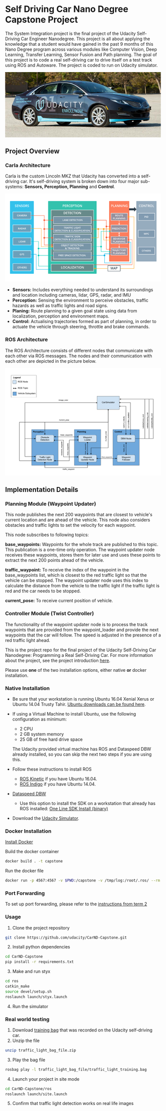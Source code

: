 # Self Driving Car Nano Degree Capstone Project

The System Integration project is the final project of the Udacity Self-Driving Car Engineer Nanodegree. This project is all about applying the knowledge that a student would have gained in the past 9 months of this Nano Degree program across various modules like Computer Vision, Deep Learning, Transfer Learning, Sensor Fusion and Path planning. The goal of this project is to code a real self-driving car to drive itself on a test track using ROS and Autoware. The project is coded to run on Udacity simulator. 

![alt Text](imgs/udacity-carla.png)

## Project Overview

### Carla Architecture

Carla is the custom Lincoln MKZ that Udacity has converted into a self-driving car. It's self-driving system is broken down into four major sub-systems: **Sensors, Perception, Planning** and **Control**.

![alt Text](imgs/carla_architecture.png)

* **Sensors:** Includes everything needed to understand its surroundings and location including cameras, lidar, GPS, radar, and IMU
* **Perception:** Sensing the environment to perceive obstacles, traffic hazards as well as traffic lights and road signs.
* **Planing:** Route planning to a given goal state using data from localization, perception and environment maps.
* **Control:**  Actualising trajectories formed as part of planning, in order to actuate the vehicle through steering, throttle and brake commands.

### ROS Architecture

The ROS Architecture consists of different nodes that communicate with each other via ROS messages. The nodes and their communication with each other are depicted in the picture below.

![alt Text](imgs/Ros_Architecture.png)

## Implementation Details

### Planning Module (Waypoint Updater)

This node publishes the next 200 waypoints that are closest to vehicle's current location and are ahead of the vehicle. This node also considers obstacles and traffic lights to set the velocity for each waypoint.

This node subscribes to following topics:

**base_waypoints:** Waypoints for the whole track are published to this topic. This publication is a one-time only operation. The waypoint updater node receives these waypoints, stores them for later use and uses these points to extract the next 200 points ahead of the vehicle.

**traffic_waypoint:** To receive the index of the waypoint in the base_waypoints list, which is closest to the red traffic light so that the vehicle can be stopped. The waypoint updater node uses this index to calculate the distance from the vehicle to the traffic light if the traffic light is red and the car needs to be stopped.

**current_pose:** To receive current position of vehicle.

### Controller Module (Twist Controller)

The functionality of the waypoint updater node is to process the track waypoints that are provided from the waypoint_loader and provide the next waypoints that the car will follow. The speed is adjusted in the presence of a red traffic light ahead.


This is the project repo for the final project of the Udacity Self-Driving Car Nanodegree: Programming a Real Self-Driving Car. For more information about the project, see the project introduction [here](https://classroom.udacity.com/nanodegrees/nd013/parts/6047fe34-d93c-4f50-8336-b70ef10cb4b2/modules/e1a23b06-329a-4684-a717-ad476f0d8dff/lessons/462c933d-9f24-42d3-8bdc-a08a5fc866e4/concepts/5ab4b122-83e6-436d-850f-9f4d26627fd9).

Please use **one** of the two installation options, either native **or** docker installation.

### Native Installation

* Be sure that your workstation is running Ubuntu 16.04 Xenial Xerus or Ubuntu 14.04 Trusty Tahir. [Ubuntu downloads can be found here](https://www.ubuntu.com/download/desktop).
* If using a Virtual Machine to install Ubuntu, use the following configuration as minimum:
  * 2 CPU
  * 2 GB system memory
  * 25 GB of free hard drive space

  The Udacity provided virtual machine has ROS and Dataspeed DBW already installed, so you can skip the next two steps if you are using this.

* Follow these instructions to install ROS
  * [ROS Kinetic](http://wiki.ros.org/kinetic/Installation/Ubuntu) if you have Ubuntu 16.04.
  * [ROS Indigo](http://wiki.ros.org/indigo/Installation/Ubuntu) if you have Ubuntu 14.04.
* [Dataspeed DBW](https://bitbucket.org/DataspeedInc/dbw_mkz_ros)
  * Use this option to install the SDK on a workstation that already has ROS installed: [One Line SDK Install (binary)](https://bitbucket.org/DataspeedInc/dbw_mkz_ros/src/81e63fcc335d7b64139d7482017d6a97b405e250/ROS_SETUP.md?fileviewer=file-view-default)
* Download the [Udacity Simulator](https://github.com/udacity/CarND-Capstone/releases).

### Docker Installation
[Install Docker](https://docs.docker.com/engine/installation/)

Build the docker container
```bash
docker build . -t capstone
```

Run the docker file
```bash
docker run -p 4567:4567 -v $PWD:/capstone -v /tmp/log:/root/.ros/ --rm -it capstone
```

### Port Forwarding
To set up port forwarding, please refer to the [instructions from term 2](https://classroom.udacity.com/nanodegrees/nd013/parts/40f38239-66b6-46ec-ae68-03afd8a601c8/modules/0949fca6-b379-42af-a919-ee50aa304e6a/lessons/f758c44c-5e40-4e01-93b5-1a82aa4e044f/concepts/16cf4a78-4fc7-49e1-8621-3450ca938b77)

### Usage

1. Clone the project repository
```bash
git clone https://github.com/udacity/CarND-Capstone.git
```

2. Install python dependencies
```bash
cd CarND-Capstone
pip install -r requirements.txt
```
3. Make and run styx
```bash
cd ros
catkin_make
source devel/setup.sh
roslaunch launch/styx.launch
```
4. Run the simulator

### Real world testing
1. Download [training bag](https://s3-us-west-1.amazonaws.com/udacity-selfdrivingcar/traffic_light_bag_file.zip) that was recorded on the Udacity self-driving car.
2. Unzip the file
```bash
unzip traffic_light_bag_file.zip
```
3. Play the bag file
```bash
rosbag play -l traffic_light_bag_file/traffic_light_training.bag
```
4. Launch your project in site mode
```bash
cd CarND-Capstone/ros
roslaunch launch/site.launch
```
5. Confirm that traffic light detection works on real life images
